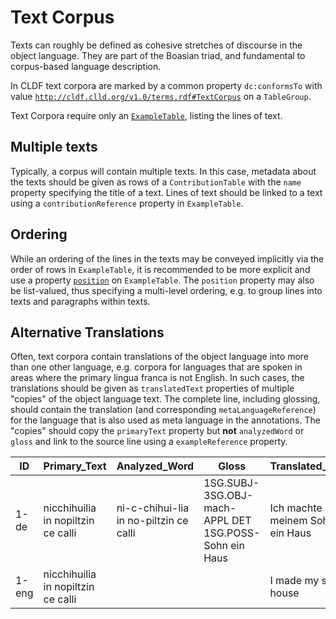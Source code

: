 # Text Corpus

Texts can roughly be defined as cohesive stretches of discourse in the object language. They are
part of the Boasian triad, and fundamental to corpus-based language description.

In CLDF text corpora are marked by a common property `dc:conformsTo` with value
[`http://cldf.clld.org/v1.0/terms.rdf#TextCorpus`](http://cldf.clld.org/v1.0/terms.rdf#TextCorpus)
on a `TableGroup`.

Text Corpora require only an [`ExampleTable`](../../components/examples), listing the lines of text.


## Multiple texts

Typically, a corpus will contain multiple texts. In this case, metadata about the texts should
be given as rows of a `ContributionTable` with the `name` property specifying the title of a text.
Lines of text should be linked to a text using a `contributionReference` property in `ExampleTable`.


## Ordering

While an ordering of the lines in the texts may be conveyed implicitly via the order of rows in
`ExampleTable`, it is recommended to be more explicit and use a property [`position`](http://cldf.clld.org/v1.0/terms.rdf#TextCorpus) on `ExampleTable`.
The `position` property may also be list-valued, thus specifying a multi-level ordering, e.g. to
group lines into texts and paragraphs within texts.


## Alternative Translations

Often, text corpora contain translations of the object language into more than one other language,
e.g. corpora for languages that are spoken in areas where the primary lingua franca is not English.
In such cases, the translations should be given as `translatedText` properties of multiple "copies"
of the object language text. The complete line, including glossing, should contain the translation
(and corresponding `metaLanguageReference`) for the language that is also used as meta language in
the annotations. The "copies" should copy the `primaryText` property but **not** `analyzedWord` or 
`gloss` and link to the source line using a `exampleReference` property.

ID | Primary_Text | Analyzed_Word                          | Gloss | Translated_Text                 | Meta_Language_ID | Full_Example
---|--------------|----------------------------------------|-------|---------------------------------|------------------|---
1-de | nicchihuilia in nopiltzin ce calli | ni-c-chihui-lia in no-piltzin ce calli | 1SG.SUBJ-3SG.OBJ-mach-APPL DET 1SG.POSS-Sohn ein Haus | Ich machte meinem Sohn ein Haus | stan1295         |
1-eng | nicchihuilia in nopiltzin ce calli | | | I made my son a house           | stan1293         | 1-de
